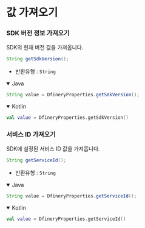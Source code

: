 # 값 가져오기
### SDK 버전 정보 가져오기
SDK의 현재 버전 값을 가져옵니다.

```java
String getSdkVersion();
```

- 반환유형 : `String`

<details open>
  <summary>Java</summary>

```java
String value = DfineryProperties.getSdkVersion();
```

</details>

<details open>
  <summary>Kotlin</summary>

```kotlin
val value = DfineryProperties.getSdkVersion()
```

</details>

### 서비스 ID 가져오기
SDK에 설정된 서비스 ID 값을 가져옵니다.

```java
String getServiceId();
```

- 반환유형 : `String`

<details open>
  <summary>Java</summary>

```java
String value = DfineryProperties.getServiceId();
```

</details>

<details open>
  <summary>Kotlin</summary>

```kotlin
val value = DfineryProperties.getServiceId()
```

</details>